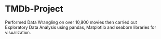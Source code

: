 # TMDb-Project </br>
Performed Data Wrangling on over 10,800 movies then carried out Exploratory Data Analysis using pandas, Matplotlib and seaborn libraries for visualization.
